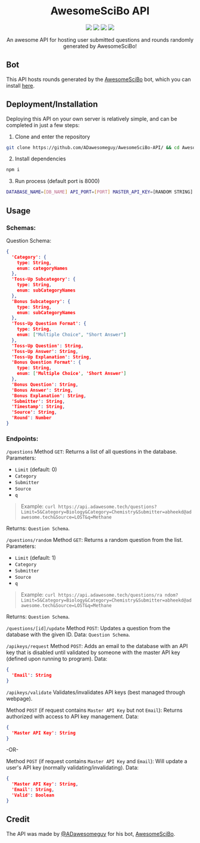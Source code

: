 <h1 align="center">AwesomeSciBo API</h1>

<p align="center">
<a href="https://github.com/ADawesomeguy/AwesomeSciBo-API/stargazers"><img src="https://img.shields.io/github/stars/ADawesomeguy/AwesomeSciBo-API?color=blue&style=for-the-badge"></a>
<a href="https://github.com/ADawesomeguy/AwesomeSciBo-API/network"><img src="https://img.shields.io/github/forks/ADawesomeguy/AwesomeSciBo-API?style=for-the-badge"></a>
<a href="https://github.com/ADawesomeguy/AwesomeSciBo-API/blob/master/LICENSE"><img src="https://img.shields.io/github/license/ADawesomeguy/AwesomeSciBo-API?color=blue&style=for-the-badge"></a>
<a href="https://github.com/ADawesomeguy/AwesomeSciBo-API/issues"><img src="https://img.shields.io/github/issues/ADawesomeguy/AwesomeSciBo-API?color=blue&style=for-the-badge"></a>
</p>

<p align="center">An awesome API for hosting user submitted questions and rounds randomly generated by AwesomeSciBo!</p>

## Bot
This API hosts rounds generated by the [AwesomeSciBo](https://github.com/ADawesomeguy/AwesomeSciBo) bot, which you can install [here](https://adat.link).

## Deployment/Installation
Deploying this API on your own server is relatively simple, and can be completed in just a few steps:

1. Clone and enter the repository
```bash
git clone https://github.com/ADawesomeguy/AwesomeSciBo-API/ && cd AwesomeSciBo-API
```

2. Install dependencies
```bash
npm i
```

3. Run process (default port is 8000)
```bash
DATABASE_NAME=[DB_NAME] API_PORT=[PORT] MASTER_API_KEY=[RANDOM STRING] npm run start
```

## Usage

### Schemas:
Question Schema:
```json
{
  'Category': {
    type: String,
    enum: categoryNames
  },
  'Toss-Up Subcategory': {
    type: String,
    enum: subCategoryNames
  },
  'Bonus Subcategory': {
    type: String,
    enum: subCategoryNames
  },
  'Toss-Up Question Format': {
    type: String,
    enum: ["Multiple Choice", "Short Answer"]
  },
  'Toss-Up Question': String,
  'Toss-Up Answer': String,
  'Toss-Up Explanation': String,
  'Bonus Question Format': {
    type: String,
    enum: ['Multiple Choice', 'Short Answer']
  },
  'Bonus Question': String,
  'Bonus Answer': String,
  'Bonus Explanation': String,
  'Submitter': String,
  'Timestamp': String,
  'Source': String,
  'Round': Number
}
```

### Endpoints:
`/questions`
Method `GET`: Returns a list of all questions in the database.
Parameters:
- `Limit` (default: 0)
- `Category`
- `Submitter`
- `Source`
- `q`

> Example: `curl https://api.adawesome.tech/questions?Limit=5&Category=Biology&Category=Chemistry&Submitter=abheekd@adawesome.tech&Source=LOST&q=Methane`

Returns: `Question Schema`.

`/questions/random`
Method `GET`: Returns a random question from the list.
Parameters:
- `Limit` (default: 1)
- `Category`
- `Submitter`
- `Source`
- `q`

> Example: `curl https://api.adawesome.tech/questions/ra ndom?Limit=5&Category=Biology&Category=Chemistry&Submitter=abheekd@adawesome.tech&Source=LOST&q=Methane`

Returns: `Question Schema`.

`/questions/[id]/update`
Method `POST`: Updates a question from the database with the given ID.
Data: `Question Schema`.

`/apikeys/request`
Method `POST`: Adds an email to the database with an API key that is disabled until validated by someone with the master API key (defined upon running to program).
Data:
```json
{
  'Email': String
}
```

`/apikeys/validate`
Validates/invalidates API keys (best managed through webpage).

Method `POST` (if request contains `Master API Key` but not `Email`): Returns authorized with access to API key management.
Data:
```json
{
  'Master API Key': String
}
```

-OR-

Method `POST` (if request contains `Master API Key` and `Email`): Will update a user's API key (normally validating/invalidating).
Data:
```json
{
  'Master API Key': String,
  'Email': String,
  'Valid': Boolean
}
```

## Credit
The API was made by [@ADawesomeguy](https://github.com/ADawesomeguy) for his bot, [AwesomeSciBo](https://github.com/ADawesomeguy/AwesomeSciBo).

